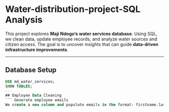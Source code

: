 # Water-distribution-project-SQL Analysis
This project explores **Maji Ndogo’s water services database**. Using SQL, we clean data, update employee records, and analyze water sources and citizen access. The goal is to uncover insights that can guide **data-driven infrastructure improvements**.

---

## Database Setup  
```sql
USE md_water_services;
SHOW TABLES;
--- 
## Employee Data Cleaning
``` Generate employee emails
We create a new column and populate emails in the format: firstname.lastname@ndogowater.gov.
